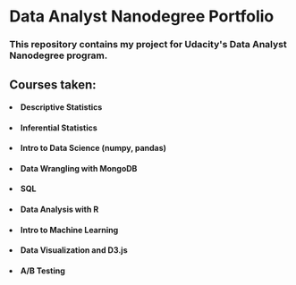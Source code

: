 # Data Analyst Nanodegree Portfolio




### This repository contains my project for Udacity's Data Analyst Nanodegree program.
## Courses taken:

####  <li>Descriptive Statistics
####  <li>Inferential Statistics
####  <li>Intro to Data Science (numpy, pandas)
####  <li>Data Wrangling with MongoDB
####  <li>SQL
####  <li>Data Analysis with R
####  <li>Intro to Machine Learning
####  <li>Data Visualization and D3.js
####  <li>A/B Testing
